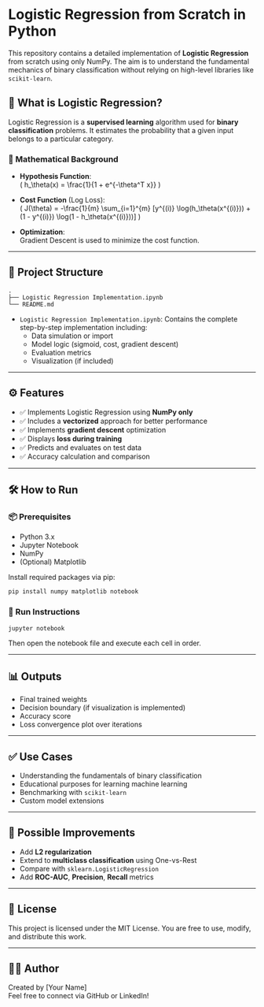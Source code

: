# Logistic Regression from Scratch in Python

This repository contains a detailed implementation of **Logistic Regression** from scratch using only NumPy. The aim is to understand the fundamental mechanics of binary classification without relying on high-level libraries like `scikit-learn`.

## 📌 What is Logistic Regression?

Logistic Regression is a **supervised learning** algorithm used for **binary classification** problems. It estimates the probability that a given input belongs to a particular category.

### 🔢 Mathematical Background

- **Hypothesis Function**:  
  \( h_\theta(x) = \frac{1}{1 + e^{-\theta^T x}} \)

- **Cost Function** (Log Loss):  
  \( J(\theta) = -\frac{1}{m} \sum_{i=1}^{m} [y^{(i)} \log(h_\theta(x^{(i)})) + (1 - y^{(i)}) \log(1 - h_\theta(x^{(i)}))] \)

- **Optimization**:  
  Gradient Descent is used to minimize the cost function.

---

## 📁 Project Structure

```
.
├── Logistic Regression Implementation.ipynb
└── README.md
```

- `Logistic Regression Implementation.ipynb`: Contains the complete step-by-step implementation including:
  - Data simulation or import
  - Model logic (sigmoid, cost, gradient descent)
  - Evaluation metrics
  - Visualization (if included)

---

## ⚙️ Features

- ✅ Implements Logistic Regression using **NumPy only**
- ✅ Includes a **vectorized** approach for better performance
- ✅ Implements **gradient descent** optimization
- ✅ Displays **loss during training**
- ✅ Predicts and evaluates on test data
- ✅ Accuracy calculation and comparison

---

## 🛠️ How to Run

### 📦 Prerequisites

- Python 3.x
- Jupyter Notebook
- NumPy
- (Optional) Matplotlib

Install required packages via pip:

```bash
pip install numpy matplotlib notebook
```

### 🚀 Run Instructions

```bash
jupyter notebook
```

Then open the notebook file and execute each cell in order.

---

## 📊 Outputs

- Final trained weights
- Decision boundary (if visualization is implemented)
- Accuracy score
- Loss convergence plot over iterations

---

## ✅ Use Cases

- Understanding the fundamentals of binary classification
- Educational purposes for learning machine learning
- Benchmarking with `scikit-learn`
- Custom model extensions

---

## 🔮 Possible Improvements

- Add **L2 regularization**
- Extend to **multiclass classification** using One-vs-Rest
- Compare with `sklearn.LogisticRegression`
- Add **ROC-AUC**, **Precision**, **Recall** metrics

---

## 📄 License

This project is licensed under the MIT License. You are free to use, modify, and distribute this work.

---

## 👨‍💻 Author

Created by [Your Name]  
Feel free to connect via GitHub or LinkedIn!
